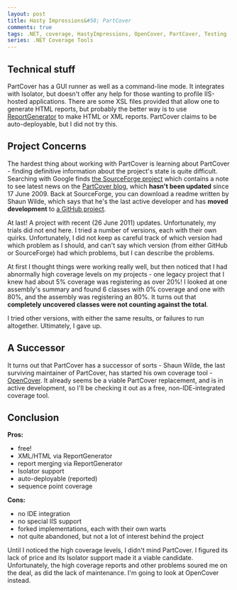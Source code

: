```yaml
---
layout: post
title: Hasty Impressions&#58; PartCover
comments: true
tags: .NET, coverage, HastyImpressions, OpenCover, PartCover, Testing
series: .NET Coverage Tools
---
```


<h2>Technical stuff</h2>
PartCover has a GUI runner as well as a command-line mode. It integrates with Isolator, but doesn't offer any help for those wanting to profile IIS-hosted applications.
There are some XSL files provided that allow one to generate HTML reports, but probably the better way is to use <a href="http://www.palmmedia.de/Net/ReportGenerator">ReportGenerator</a> to make HTML or XML reports. 
PartCover claims to be auto-deployable, but I did not try this.

<h2>Project Concerns</h2>
The hardest thing about working with PartCover is learning about PartCover - finding definitive information about the project's state is quite difficult. Searching with Google finds <a href="http://sourceforge.net/projects/partcover/">the SourceForge project</a> which contains a note to see latest news on the <a href="http://partcover.blogspot.com">PartCover blog</a>, which <b>hasn't been updated</b> since 17 June 2009. Back at SourceForge, you can download a readme written by Shaun Wilde, which says that he's the last active developer and has <b>moved development</b> to <a href="http://github.com/sawilde/partcover.net4">a GitHub project</a>.

<!--more-->

At last! A project with recent (26 June 2011) updates. Unfortunately, my trials did not end here. I tried a number of versions, each with their own quirks. Unfortunately, I did not keep as careful track of which version had which problem as I should, and can't say which version (from either GitHub or SourceForge) had which problems, but I can describe the problems.

At first I thought things were working really well, but then noticed that I had abnormally high coverage levels on my projects - one legacy project that I knew had about 5% coverage was registering as over 20%! 
I looked at one assembly's summary and found 6 classes with 0% coverage and one with 80%, and the assembly was registering an 80%. It turns out that <b>completely uncovered classes were not counting against the total</b>.

I tried other versions, with either the same results, or failures to run altogether. Ultimately, I gave up.
<h2>A Successor</h2>
It turns out that PartCover has a successor of sorts - Shaun Wilde, the last surviving maintainer of PartCover, has started his own coverage tool - <a href="https://github.com/sawilde/opencover">OpenCover</a>. It already seems be a viable PartCover replacement, and is in active development, so I'll be checking it out as a free, non-IDE-integrated coverage tool.

<h2>Conclusion</h2>
<strong>Pros:</strong>
<ul>
	<li>free!</li>
	<li>XML/HTML via ReportGenerator</li>
	<li>report merging via ReportGenerator</li>
	<li>Isolator support</li>
	<li>auto-deployable (reported)</li>
        <li>sequence point coverage</li>
</ul>
<strong>Cons:</strong>
<ul>
	<li>no IDE integration</li>
	<li>no special IIS support</li>
        <li>forked implementations, each with their own warts</li>
        <li>not quite abandoned, but not a lot of interest behind the project</li>
</ul>

Until I noticed the high coverage levels, I didn't mind PartCover. I figured its lack of price and its Isolator support made it a viable candidate. Unfortunately, the high coverage reports and other problems soured me on the deal, as did the lack of maintenance. I'm going to look at OpenCover instead.
